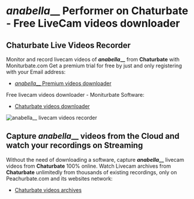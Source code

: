 # _anabella___ Performer on Chaturbate - Free LiveCam videos downloader

## Chaturbate Live Videos Recorder

Monitor and record livecam videos of **_anabella___** from **Chaturbate** with Moniturbate.com
Get a premium trial for free by just and only registering with your Email address:
* [_anabella___ Premium videos downloader](https://moniturbate.com/request-demo-licence-key.html)

Free livecam videos downloader - Moniturbate Software:
* [Chaturbate videos downloader](https://moniturbate.com/moniturbate-download-software.html)

![_anabella___ livecam videos recorder](https://peachurnet.com/templates/moniturbate-software.png)


## Capture _anabella___ videos from the Cloud and watch your recordings on Streaming

Without the need of downloading a software, capture **_anabella___** livecam videos from **Chaturbate** 100% online.
Watch Livecam archives from **Chaturbate** unlimitedly from thousands of existing recordings, only on Peachurbate.com and its websites network:
* [Chaturbate videos archives](https://peachurnet.com/)